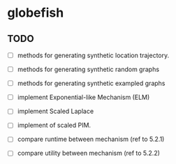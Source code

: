 # globefish

## TODO

- [ ] methods for generating synthetic location trajectory. 


- [ ]  methods for generating synthetic random graphs


- [ ] methods for generating synthetic exampled graphs


- [ ] implement Exponential-like Mechanism (ELM)


- [ ] implement Scaled Laplace


- [ ] implement of scaled PIM.


- [ ] compare runtime between mechanism (ref to 5.2.1)


- [ ] compare utility between mechanism (ref to 5.2.2)